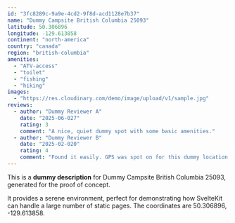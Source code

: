```yaml
---
id: "3fc8289c-9a9e-4cd2-9f8d-acd1128e7b37"
name: "Dummy Campsite British Columbia 25093"
latitude: 50.306896
longitude: -129.613858
continent: "north-america"
country: "canada"
region: "british-columbia"
amenities:
  - "ATV-access"
  - "toilet"
  - "fishing"
  - "hiking"
images:
  - "https://res.cloudinary.com/demo/image/upload/v1/sample.jpg"
reviews:
  - author: "Dummy Reviewer A"
    date: "2025-06-027"
    rating: 3
    comment: "A nice, quiet dummy spot with some basic amenities."
  - author: "Dummy Reviewer B"
    date: "2025-02-020"
    rating: 4
    comment: "Found it easily. GPS was spot on for this dummy location."
---
```


This is a **dummy description** for Dummy Campsite British Columbia 25093, generated for the proof of concept.

It provides a serene environment, perfect for demonstrating how SvelteKit can handle a large number of static pages. The coordinates are 50.306896, -129.613858.
